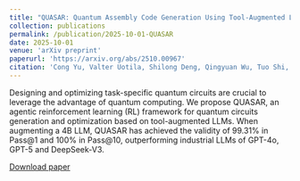 ```yaml
---
title: "QUASAR: Quantum Assembly Code Generation Using Tool-Augmented LLMs via Agentic RL"
collection: publications
permalink: /publication/2025-10-01-QUASAR
date: 2025-10-01
venue: 'arXiv preprint'
paperurl: 'https://arxiv.org/abs/2510.00967'
citation: 'Cong Yu, Valter Uotila, Shilong Deng, Qingyuan Wu, Tuo Shi, Songlin Jiang, Lei You, Bo Zhao. "QUASAR: Quantum Assembly Code Generation Using Tool-Augmented LLMs via Agentic RL." arXiv:2510.00967, 2025.'
---
```


Designing and optimizing task-specific quantum circuits are crucial to leverage the advantage of quantum computing. We propose QUASAR, an agentic reinforcement learning (RL) framework for quantum circuits generation and optimization based on tool-augmented LLMs. When augmenting a 4B LLM, QUASAR has achieved the validity of 99.31% in Pass@1 and 100% in Pass@10, outperforming industrial LLMs of GPT-4o, GPT-5 and DeepSeek-V3.

[Download paper](https://arxiv.org/pdf/2510.00967)
